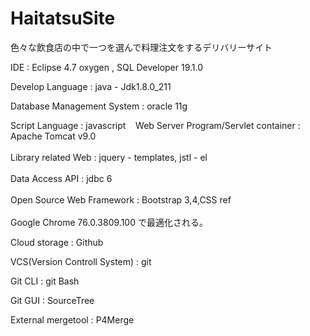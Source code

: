 # HaitatsuSite
色々な飲食店の中で一つを選んで料理注文をするデリバリーサイト

IDE : Eclipse 4.7 oxygen , SQL Developer 19.1.0  

Develop Language : java - Jdk1.8.0_211  

Database Management System : oracle 11g  
      
⁠Script Language : javascript   
⁠
⁠Web Server Program/Servlet container : Apache Tomcat v9.0  
⁠  
Library related Web : jquery - templates, jstl - el  
⁠  
Data Access API : jdbc 6  
⁠  
Open Source Web Framework : Bootstrap 3,4,CSS ref  
⁠  
⁠Google Chrome 76.0.3809.100 で最適化される。  

⁠⁠Cloud storage⁠ : Github  ⁠
      
⁠VCS(Version Controll System) : git  
      
⁠⁠Git CLI ⁠: git Bash  ⁠⁠
      
Git GUI⁠ : SourceTree  
      
⁠⁠External mergetool⁠ : P4Merge  
